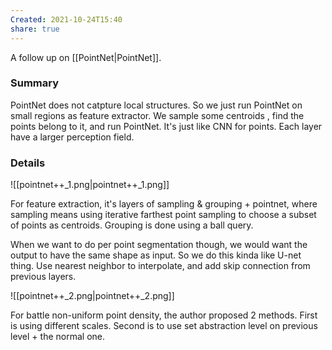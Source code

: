 ```yaml
---
Created: 2021-10-24T15:40
share: true
---
```

A follow up on [[PointNet|PointNet]].

### Summary

PointNet does not catpture local structures. So we just run PointNet on small regions as feature extractor. We sample some centroids , find the points belong to it, and run PointNet. It's just like CNN for points. Each layer have a larger perception field.

### Details

![[pointnet++_1.png|pointnet++_1.png]]

For feature extraction, it's layers of sampling & grouping + pointnet, where sampling means using iterative farthest point sampling to choose a subset of points as centroids. Grouping is done using a ball query.

When we want to do per point segmentation though, we would want the output to have the same shape as input. So we do this kinda like U-net thing. Use nearest neighbor to interpolate, and add skip connection from previous layers.

![[pointnet++_2.png|pointnet++_2.png]]

For battle non-uniform point density, the author proposed 2 methods. First is using different scales. Second is to use set abstraction level on previous level + the normal one.